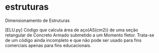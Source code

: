 # estruturas
Dimensionamento de Estruturas

[ELU.py] Código que calcula área de aço(AS(cm2)) de uma seção retangular de Concreto Armado submetido a um Momento fletor.
Trata-se de um código ainda incompleto e que não pode ser usado para fins comerciais apenas para fins educacionais.

